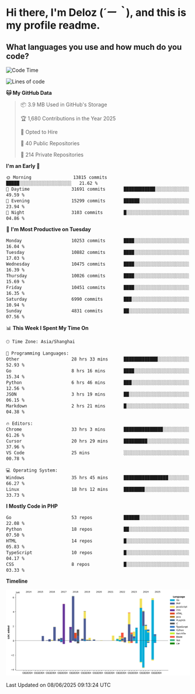 # **Hi there, I'm Deloz (*´ー｀*), and this is my profile readme.**

## **What languages you use and how much do you code?**

<!--START_SECTION:waka-->
![Code Time](http://img.shields.io/badge/Code%20Time-6%2C579%20hrs%2051%20mins-blue)

![Lines of code](https://img.shields.io/badge/From%20Hello%20World%20I%27ve%20Written-56.1%20million%20lines%20of%20code-blue)

**🐱 My GitHub Data** 

> 📦 3.9 MB Used in GitHub's Storage 
 > 
> 🏆 1,680 Contributions in the Year 2025
 > 
> 💼 Opted to Hire
 > 
> 📜 40 Public Repositories 
 > 
> 🔑 214 Private Repositories 
 > 
**I'm an Early 🐤** 

```text
🌞 Morning                13815 commits       █████░░░░░░░░░░░░░░░░░░░░   21.62 % 
🌆 Daytime                31691 commits       ████████████░░░░░░░░░░░░░   49.59 % 
🌃 Evening                15299 commits       ██████░░░░░░░░░░░░░░░░░░░   23.94 % 
🌙 Night                  3103 commits        █░░░░░░░░░░░░░░░░░░░░░░░░   04.86 % 
```
📅 **I'm Most Productive on Tuesday** 

```text
Monday                   10253 commits       ████░░░░░░░░░░░░░░░░░░░░░   16.04 % 
Tuesday                  10882 commits       ████░░░░░░░░░░░░░░░░░░░░░   17.03 % 
Wednesday                10475 commits       ████░░░░░░░░░░░░░░░░░░░░░   16.39 % 
Thursday                 10026 commits       ████░░░░░░░░░░░░░░░░░░░░░   15.69 % 
Friday                   10451 commits       ████░░░░░░░░░░░░░░░░░░░░░   16.35 % 
Saturday                 6990 commits        ███░░░░░░░░░░░░░░░░░░░░░░   10.94 % 
Sunday                   4831 commits        ██░░░░░░░░░░░░░░░░░░░░░░░   07.56 % 
```


📊 **This Week I Spent My Time On** 

```text
🕑︎ Time Zone: Asia/Shanghai

💬 Programming Languages: 
Other                    28 hrs 33 mins      █████████████░░░░░░░░░░░░   52.93 % 
Go                       8 hrs 16 mins       ████░░░░░░░░░░░░░░░░░░░░░   15.34 % 
Python                   6 hrs 46 mins       ███░░░░░░░░░░░░░░░░░░░░░░   12.56 % 
JSON                     3 hrs 19 mins       ██░░░░░░░░░░░░░░░░░░░░░░░   06.15 % 
Markdown                 2 hrs 21 mins       █░░░░░░░░░░░░░░░░░░░░░░░░   04.38 % 

🔥 Editors: 
Chrome                   33 hrs 3 mins       ███████████████░░░░░░░░░░   61.26 % 
Cursor                   20 hrs 29 mins      █████████░░░░░░░░░░░░░░░░   37.96 % 
VS Code                  25 mins             ░░░░░░░░░░░░░░░░░░░░░░░░░   00.78 % 

💻 Operating System: 
Windows                  35 hrs 45 mins      █████████████████░░░░░░░░   66.27 % 
Linux                    18 hrs 12 mins      ████████░░░░░░░░░░░░░░░░░   33.73 % 
```

**I Mostly Code in PHP** 

```text
Go                       53 repos            ██████░░░░░░░░░░░░░░░░░░░   22.08 % 
Python                   18 repos            ██░░░░░░░░░░░░░░░░░░░░░░░   07.50 % 
HTML                     14 repos            █░░░░░░░░░░░░░░░░░░░░░░░░   05.83 % 
TypeScript               10 repos            █░░░░░░░░░░░░░░░░░░░░░░░░   04.17 % 
CSS                      8 repos             █░░░░░░░░░░░░░░░░░░░░░░░░   03.33 % 
```



**Timeline**

![Lines of Code chart](https://raw.githubusercontent.com/deloz/deloz/main/assets/bar_graph.png)


 Last Updated on 08/06/2025 09:13:24 UTC
<!--END_SECTION:waka-->
